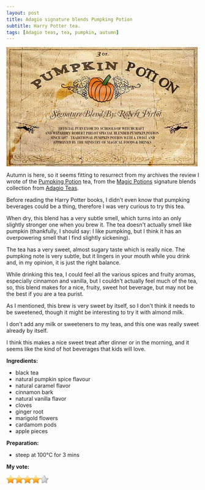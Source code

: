 ```yaml
---
layout: post
title: Adagio signature blends Pumpking Potion
subtitle: Harry Potter tea.
tags: [Adagio teas, tea, pumpkin, autumn]
---
```


<img src="/img/28092016/tea-label.jpg" alt="label of the pumpking potion tea" align="center"/> 

Autumn is here, so it seems fitting to resurrect from my archives the review I wrote of the [Pumpking Potion](http://www.adagio.uk.com/signature_blend/blend.html?blend=7569) tea, from the [Magic Potions](http://www.adagio.uk.com/signature_blend/group.html?group=23) signature blends collection from [Adagio Teas](http://adagioteas.tumblr.com/).

Before reading the Harry Potter books, I didn't even know that pumpking beverages could be a thing, therefore I was very curious to try this tea.

When dry, this blend has a very subtle smell, which turns into an only slightly stronger one when you brew it. The tea doesn't actually smell like pumpkin (thankfully, I should say: I like pumpking, but I think it has an overpowering smell that I find slightly sickening).

The tea has a very sweet, almost sugary taste which is really nice. The pumpking note is very subtle, but it lingers in your mouth while you drink and, in my opinion, it is just the right balance.

While drinking this tea, I could feel all the various spices and fruity aromas, especially cinnamon and vanilla, but I couldn't actually feel much of the tea, so, this blend makes for a nice, fruity, sweet hot beverage, but may not be the best if you are a tea purist.

As I mentioned, this brew is very sweet by itself, so I don't think it needs to be sweetened, though it might be interesting to try it with almond milk.

I don't add any milk or sweeteners to my teas, and this one was really sweet already by itself.

I think this makes a nice sweet treat after dinner or in the morning, and it seems like the kind of hot beverages that kids will love.

**Ingredients:**

*   black tea
*   natural pumpkin spice flavour
*   natural caramel flavor
*   cinnamon bark
*   natural vanilla flavor
*   cloves
*   ginger root
*   marigold flowers
*   cardamom pods
*   apple pieces

**Preparation:**

*   steep at 100°C for 3 mins

**My vote:**

<img src="/img/28092016/gold-star.png" alt="gold star"><img src="/img/28092016/gold-star.png" alt="gold star"><img src="/img/28092016/gold-star.png" alt="gold star"><img src="/img/28092016/gold-star.png" alt="gold star"><img src="/img/28092016/silver-star.png" alt="silver star">